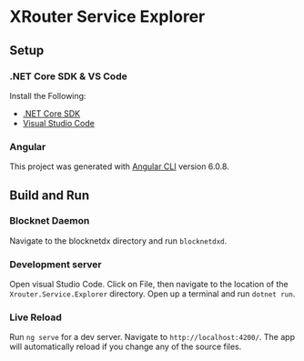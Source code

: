 # XRouter Service Explorer 

## Setup

### .NET Core SDK & VS Code

Install the Following:
* [.NET Core SDK](https://www.microsoft.com/net/download/) 
*  [Visual Studio Code](https://code.visualstudio.com/?wt.mc_id=adw-brand&gclid=Cj0KCQjwqYfWBRDPARIsABjQRYwLe3b9dJMixA98s8nS8QfuNBKGsiRVRXzB93fe4E27LGK5KLrGcnYaAgdREALw_wcB)

### Angular

This project was generated with [Angular CLI](https://github.com/angular/angular-cli) version 6.0.8.

## Build and Run

### Blocknet Daemon
Navigate to the blocknetdx directory and run `blocknetdxd`.

### Development server
Open visual Studio Code. Click on File, then navigate to the location of the `Xrouter.Service.Explorer` directory.
Open up a terminal and run `dotnet run`.

### Live Reload

Run `ng serve` for a dev server. Navigate to `http://localhost:4200/`. The app will automatically reload if you change any of the source files.
